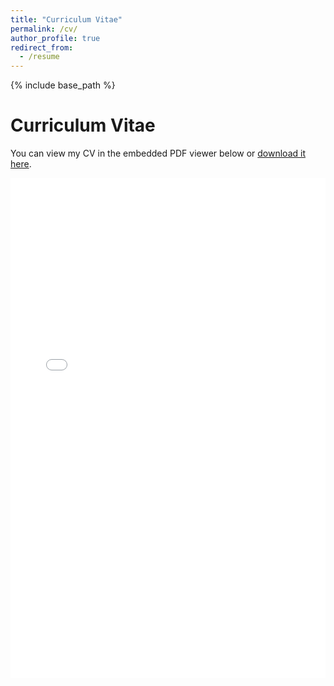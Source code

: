 ```yaml
---
title: "Curriculum Vitae"
permalink: /cv/
author_profile: true
redirect_from:
  - /resume
---
```


{% include base_path %}

# Curriculum Vitae

You can view my CV in the embedded PDF viewer below or [download it here](/files/cv/CV_Akib_Academia.pdf).

<iframe src="/files/cv/CV_Akib_Academia.pdf" width="100%" height="800px" style="border: none;">
This browser does not support PDFs. Please download the PDF to view it: <a href="/files/cv/CV_Akib_Academia.pdf">Download PDF</a>
</iframe>
